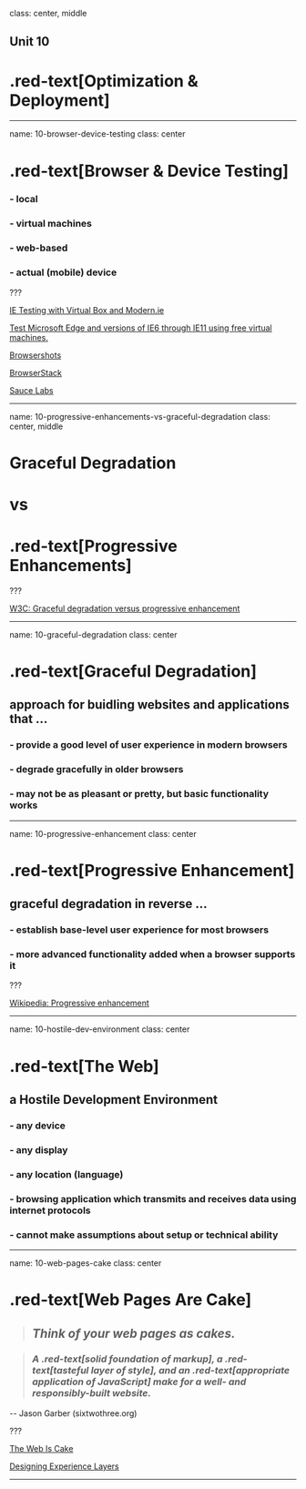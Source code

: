 class: center, middle

## Unit 10
# .red-text[Optimization & Deployment]

---

name: 10-browser-device-testing
class: center

# .red-text[Browser & Device Testing]

### - local
### - virtual machines
### - web-based
### - actual (mobile) device

???

[IE Testing with Virtual Box and Modern.ie](http://wesbos.com/ie-testing-virtual-box/)

[Test Microsoft Edge and versions of IE6 through IE11 using free virtual machines.](https://dev.windows.com/en-us/microsoft-edge/tools/vms/)

[Browsershots](http://browsershots.org/)

[BrowserStack](https://www.browserstack.com/)

[Sauce Labs](https://saucelabs.com/)

---

name: 10-progressive-enhancements-vs-graceful-degradation
class: center, middle

# Graceful Degradation

# vs

# .red-text[Progressive Enhancements]

???

[W3C: Graceful degradation versus progressive enhancement](https://www.w3.org/wiki/Graceful_degradation_versus_progressive_enhancement)


---

name: 10-graceful-degradation
class: center

# .red-text[Graceful Degradation]

## approach for buidling websites and applications that ...

### - provide a good level of user experience in modern browsers
### - degrade gracefully in older browsers
### - may not be as pleasant or pretty, but basic functionality works

---

name: 10-progressive-enhancement
class: center

# .red-text[Progressive Enhancement]

## graceful degradation in reverse ...

### - establish base-level user experience for most browsers
### - more advanced functionality added when a browser supports it

???

[Wikipedia: Progressive enhancement](https://en.wikipedia.org/wiki/Progressive_enhancement)

---

name: 10-hostile-dev-environment
class: center

# .red-text[The Web]

## a Hostile Development Environment

### - any device
### - any display
### - any location (language)
### - browsing application which transmits and receives data using internet protocols
### - cannot make assumptions about setup or technical ability

---
name: 10-web-pages-cake
class: center

# .red-text[Web Pages Are Cake]

> ## <em>Think of your web pages  as cakes.</em>

> ### <em> A .red-text[solid foundation of markup], a .red-text[tasteful layer of style], and an .red-text[appropriate application of JavaScript] make for a well- and responsibly-built website.</em>

-- Jason Garber (sixtwothree.org)

???

[The Web Is Cake](http://sixtwothree.org/posts/the-web-is-cake)

[Designing Experience Layers](http://sixtwothree.org/posts/designing-experience-layers)

---





